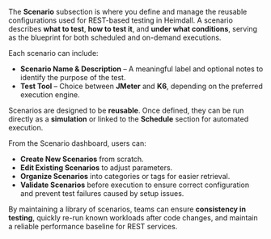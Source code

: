 The **Scenario** subsection is where you define and manage the reusable configurations used for REST-based testing in Heimdall. A scenario describes **what to test**, **how to test it**, and **under what conditions**, serving as the blueprint for both scheduled and on-demand executions.

Each scenario can include:

* **Scenario Name & Description** – A meaningful label and optional notes to identify the purpose of the test.
* **Test Tool** – Choice between **JMeter** and **K6**, depending on the preferred execution engine.

Scenarios are designed to be **reusable**. Once defined, they can be run directly as a **simulation** or
linked to the **Schedule** section for automated execution.

From the Scenario dashboard, users can:

* **Create New Scenarios** from scratch.
* **Edit Existing Scenarios** to adjust parameters.
* **Organize Scenarios** into categories or tags for easier retrieval.
* **Validate Scenarios** before execution to ensure correct configuration and prevent test failures caused by
setup issues.

By maintaining a library of scenarios, teams can ensure **consistency in testing**, quickly re-run known workloads
after code changes, and maintain a reliable performance baseline for REST services.
